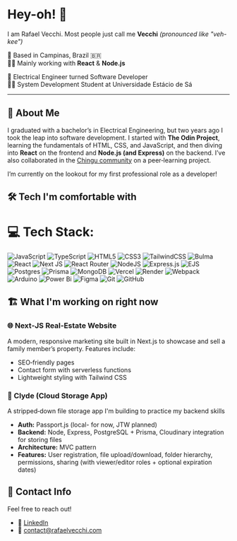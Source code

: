 # Hey-oh! 👋
I am Rafael Vecchi. Most people just call me **Vecchi** _(pronounced like "veh-kee")_

📍 Based in Campinas, Brazil 🇧🇷  
👨‍💻 Mainly working with **React** & **Node.js**  

👷 Electrical Engineer turned Software Developer  
👨‍🎓 System Development Student at Universidade Estácio de Sá

---

## 👤 About Me

I graduated with a bachelor’s in Electrical Engineering, but two years ago I took the leap into software development. I started with **The Odin Project**, learning the fundamentals of HTML, CSS, and JavaScript, and then diving into **React** on the frontend and **Node.js (and Express)** on the backend. I’ve also collaborated in the [Chingu community](https://www.chingu.io/) on a peer‑learning project.

I’m currently on the lookout for my first professional role as a developer!

## 🛠️ Tech I'm comfortable with

# 💻 Tech Stack:
![JavaScript](https://img.shields.io/badge/javascript-%23323330.svg?style=for-the-badge&logo=javascript&logoColor=%23F7DF1E) 
![TypeScript](https://img.shields.io/badge/typescript-%23007ACC.svg?style=for-the-badge&logo=typescript&logoColor=white) 
![HTML5](https://img.shields.io/badge/html5-%23E34F26.svg?style=for-the-badge&logo=html5&logoColor=white) 
![CSS3](https://img.shields.io/badge/css3-%231572B6.svg?style=for-the-badge&logo=css3&logoColor=white) 
![TailwindCSS](https://img.shields.io/badge/tailwindcss-%2338B2AC.svg?style=for-the-badge&logo=tailwind-css&logoColor=white) 
![Bulma](https://img.shields.io/badge/bulma-00D0B1?style=for-the-badge&logo=bulma&logoColor=white) 
![React](https://img.shields.io/badge/react-%2320232a.svg?style=for-the-badge&logo=react&logoColor=%2361DAFB) 
![Next JS](https://img.shields.io/badge/Next-black?style=for-the-badge&logo=next.js&logoColor=white) 
![React Router](https://img.shields.io/badge/React_Router-CA4245?style=for-the-badge&logo=react-router&logoColor=white) 
![NodeJS](https://img.shields.io/badge/node.js-6DA55F?style=for-the-badge&logo=node.js&logoColor=white) 
![Express.js](https://img.shields.io/badge/express.js-%23404d59.svg?style=for-the-badge&logo=express&logoColor=%2361DAFB) 
![EJS](https://img.shields.io/badge/ejs-%23B4CA65.svg?style=for-the-badge&logo=ejs&logoColor=black) 
![Postgres](https://img.shields.io/badge/postgres-%23316192.svg?style=for-the-badge&logo=postgresql&logoColor=white) 
![Prisma](https://img.shields.io/badge/Prisma-3982CE?style=for-the-badge&logo=Prisma&logoColor=white) 
![MongoDB](https://img.shields.io/badge/MongoDB-%234ea94b.svg?style=for-the-badge&logo=mongodb&logoColor=white) 
![Vercel](https://img.shields.io/badge/vercel-%23000000.svg?style=for-the-badge&logo=vercel&logoColor=white) 
![Render](https://img.shields.io/badge/Render-%46E3B7.svg?style=for-the-badge&logo=render&logoColor=white) 
![Webpack](https://img.shields.io/badge/webpack-%238DD6F9.svg?style=for-the-badge&logo=webpack&logoColor=black) 
![Arduino](https://img.shields.io/badge/-Arduino-00979D?style=for-the-badge&logo=Arduino&logoColor=white) 
![Power Bi](https://img.shields.io/badge/power_bi-F2C811?style=for-the-badge&logo=powerbi&logoColor=black)
![Figma](https://img.shields.io/badge/figma-%23F24E1E.svg?style=for-the-badge&logo=figma&logoColor=white) 
![Git](https://img.shields.io/badge/git-%23F05033.svg?style=for-the-badge&logo=git&logoColor=white) 
![GitHub](https://img.shields.io/badge/github-%23121011.svg?style=for-the-badge&logo=github&logoColor=white) 


## 🏗️ What I'm working on right now

### 🌐 Next‑JS Real‑Estate Website
A modern, responsive marketing site built in Next.js to showcase and sell a family member’s property. Features include:
- SEO‑friendly pages  
- Contact form with serverless functions  
- Lightweight styling with Tailwind CSS  

### 📁 Clyde (Cloud Storage App)  
A stripped‑down file storage app I'm building to practice my backend skills  
- **Auth:** Passport.js (local- for now, JTW planned)  
- **Backend:** Node, Express, PostgreSQL + Prisma, Cloudinary integration for storing files  
- **Architecture:** MVC pattern  
- **Features:** User registration, file upload/download, folder hierarchy, permissions, sharing (with viewer/editor roles + optional expiration dates) 

## 🤝 Contact Info
Feel free to reach out!

- 🔗 [LinkedIn](https://www.linkedin.com/in/rafaelvecchisilva/)  
- 📧 contact@rafaelvecchi.com  

<!--
**VecchiR/VecchiR** is a ✨ _special_ ✨ repository because its `README.md` (this file) appears on your GitHub profile.

Here are some ideas to get you started:

- 🔭 I’m currently working on ...
- 🌱 I’m currently learning ...
- 👯 I’m looking to collaborate on ...
- 🤔 I’m looking for help with ...
- 💬 Ask me about ...
- 📫 How to reach me: ...
- 😄 Pronouns: ...
- ⚡ Fun fact: ...
-->
